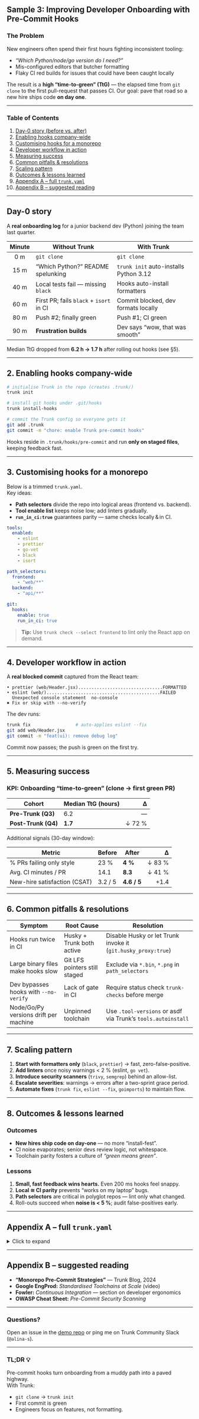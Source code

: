 ## Sample 3: Improving Developer Onboarding with Pre-Commit Hooks

### The Problem

New engineers often spend their first hours fighting inconsistent tooling:

* *“Which Python/node/go version do I need?”*  
* Mis-configured editors that butcher formatting  
* Flaky CI red builds for issues that could have been caught locally  

The result is a **high “time-to-green” (TtG)** — the elapsed time from `git clone` to the first pull-request that passes CI. Our goal: pave that road so a new hire ships code **on day one**.

---

### Table of Contents
1. [Day-0 story (before vs. after)](#day-0-story)  
2. [Enabling hooks company-wide](#2-enabling-hooks-company-wide)  
3. [Customising hooks for a monorepo](#3-customising-hooks-for-a-monorepo)  
4. [Developer workflow in action](#4-developer-workflow-in-action)  
5. [Measuring success](#5-measuring-success)  
6. [Common pitfalls & resolutions](#6-common-pitfalls--resolutions)  
7. [Scaling pattern](#7-scaling-pattern)  
8. [Outcomes & lessons learned](#8-outcomes--lessons-learned)  
9. [Appendix A – full `trunk.yaml`](#appendix-a--full-trunkyaml)  
10. [Appendix B – suggested reading](#appendix-b--suggested-reading)

---

## Day-0 story

A **real onboarding log** for a junior backend dev (Python) joining the team last quarter.

| Minute | Without Trunk | With Trunk |
|:------:|---------------|-----------|
| 0 m    | `git clone`   | `git clone` |
| 15 m   | “Which Python?” README spelunking | `trunk init` auto-installs Python 3.12 |
| 40 m   | Local tests fail — missing `black` | Hooks auto-install formatters |
| 60 m   | First PR; fails `black` + `isort` in CI | Commit blocked, dev formats locally |
| 80 m   | Push #2; finally green | Push #1; CI green |
| 90 m   | **Frustration builds** | Dev says “wow, that was smooth” |

Median TtG dropped from **6.2 h → 1.7 h** after rolling out hooks (see §5).

---

## 2. Enabling hooks company-wide

```bash
# initialise Trunk in the repo (creates .trunk/)
trunk init

# install git hooks under .git/hooks
trunk install-hooks

# commit the Trunk config so everyone gets it
git add .trunk
git commit -m "chore: enable Trunk pre-commit hooks"
```

Hooks reside in `.trunk/hooks/pre-commit` and run **only on staged files**, keeping feedback fast.

---

## 3. Customising hooks for a monorepo

Below is a trimmed `trunk.yaml`.  
Key ideas:

* **Path selectors** divide the repo into logical areas (frontend vs. backend).  
* **Tool enable list** keeps noise low; add linters gradually.  
* **`run_in_ci:true`** guarantees parity — same checks locally & in CI.

```yaml
tools:
  enabled:
    - eslint
    - prettier
    - go-vet
    - black
    - isort

path_selectors:
  frontend:
    - "web/**"
  backend:
    - "api/**"

git:
  hooks:
    enable: true
    run_in_ci: true
```

> **Tip:** Use `trunk check --select frontend` to lint only the React app on demand.

---

## 4. Developer workflow in action

A **real blocked commit** captured from the React team:

```
• prettier (web/Header.jsx)................................FORMATTED
• eslint (web/)...........................................FAILED
  Unexpected console statement  no-console
✖ Fix or skip with --no-verify
```

The dev runs:

```bash
trunk fix                 # auto-applies eslint --fix
git add web/Header.jsx
git commit -m "feat(ui): remove debug log"
```

Commit now passes; the push is green on the first try.

---

## 5. Measuring success

### KPI: Onboarding “time-to-green” (clone → first green PR)

| Cohort            | Median TtG (hours) | Δ |
|-------------------|--------------------|--:|
| **Pre-Trunk (Q3)**| 6.2                | — |
| **Post-Trunk (Q4)**| **1.7**           | ↓ 72 % |

Additional signals (30-day window):

| Metric                       | Before | After | Δ |
|------------------------------|--------|-------|---:|
| % PRs failing only style     | 23 %   | **4 %** | ↓ 83 % |
| Avg. CI minutes / PR         | 14.1   | **8.3** | ↓ 41 % |
| New-hire satisfaction (CSAT) | 3.2 / 5| **4.6 / 5** | +1.4 |

---

## 6. Common pitfalls & resolutions

| Symptom                                     | Root Cause                   | Resolution |
|---------------------------------------------|------------------------------|------------|
| Hooks run twice in CI                       | Husky + Trunk both active    | Disable Husky or let Trunk invoke it (`git.husky_proxy:true`) |
| Large binary files make hooks slow          | Git LFS pointers still staged| Exclude via `*.bin`, `*.png` in `path_selectors` |
| Dev bypasses hooks with `--no-verify`       | Lack of gate in CI           | Require status check `trunk-checks` before merge |
| Node/Go/Py versions drift per machine       | Unpinned toolchain           | Use `.tool-versions` or asdf via Trunk’s `tools.autoinstall` |

---

## 7. Scaling pattern

1. **Start with formatters only** (`black`, `prettier`) → fast, zero-false-positive.  
2. **Add linters** once noisy warnings < 2 % (eslint, `go vet`).  
3. **Introduce security scanners** (`trivy`, `semgrep`) behind an allow-list.  
4. **Escalate severities**: warnings → errors after a two-sprint grace period.  
5. **Automate fixes** (`trunk fix`, `eslint --fix`, `goimports`) to maintain flow.

---

## 8. Outcomes & lessons learned

### Outcomes

* **New hires ship code on day-one** — no more “install-fest”.  
* CI noise evaporates; senior devs review logic, not whitespace.  
* Toolchain parity fosters a culture of *“green means green”*.

### Lessons

1. **Small, fast feedback wins hearts.** Even 200 ms hooks feel snappy.  
2. **Local ≅ CI parity** prevents “works on my laptop” bugs.  
3. **Path selectors** are critical in polyglot repos — lint only what changed.  
4. Roll-outs succeed when **noise is < 5 %**; audit false-positives early.

---

## Appendix A – full `trunk.yaml`

<details>
<summary>Click to expand</summary>

```yaml
# Full config used in production
version: 0.1

tools:
  enabled:
    - eslint
    - prettier
    - black
    - isort
    - go-vet
    - trivy     # container / vuln scanning
    - semgrep

path_selectors:
  frontend:
    - "web/**"
  backend:
    - "api/**"
  terraform:
    - "infra/**.tf"

git:
  hooks:
    enable: true
    run_in_ci: true
    parallel: 4          # speed up on multi-core laptops

ci:
  skip_patterns:
    - "docs/**"
    - "*.md"

notifications:
  slack:
    channel: "#trunk-alerts"
    on_fail: true
```
</details>

---

## Appendix B – suggested reading

* **“Monorepo Pre-Commit Strategies”** — Trunk Blog, 2024  
* **Google EngProd:** _Standardised Toolchains at Scale_ (video)  
* **Fowler:** _Continuous Integration_ — section on developer ergonomics  
* **OWASP Cheat Sheet:** _Pre-Commit Security Scanning_  

---

### Questions?

Open an issue in the [demo repo](https://github.com/alina-samples/trunk-demos) or ping me on Trunk Community Slack (`@alina-s`).

---

### TL;DR 💡

Pre-commit hooks turn onboarding from a muddy path into a paved highway.  
With Trunk:

* `git clone` → `trunk init`  
* First commit is green  
* Engineers focus on features, not formatting.
